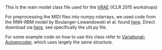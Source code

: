This is the main model class file used for the [VRAE](http://arxiv.org/abs/1412.6581) (ICLR 2015 workshops)

For preprocessing the MIDI files into numpy ndarrays, we used code from the RNN-RBM model by Boulanger-Lewandowski et al. found [here](http://deeplearning.net/tutorial/rnnrbm.html). Direct download via [here](http://www.iro.umontreal.ca/~lisa/deep/midi.zip), see specifically the util.py file.

For some example code on how to use this class refer to [Variational-Autoencoder](https://github.com/y0ast/Variational-Autoencoder), which uses largely the same structure.
